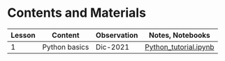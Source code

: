 # Contents and Materials

| Lesson | Content | Observation | Notes, Notebooks |
| --- | --- | --- | --- |
| 1 | Python basics | Dic-2021 | [Python_tutorial.ipynb](Notebooks/Python_tutorial.ipynb) |
